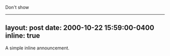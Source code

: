 Don't show

---
layout: post
date: 2000-10-22 15:59:00-0400
inline: true
---

A simple inline announcement.
